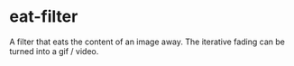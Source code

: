 # eat-filter
A filter that eats the content of an image away.
The iterative fading can be turned into a gif / video.
